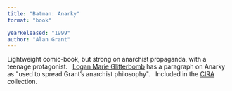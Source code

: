 ```yaml
---
title: "Batman: Anarky"
format: "book"

yearReleased: "1999"
author: "Alan Grant"
---
```

Lightweight comic-book, but strong on anarchist  propaganda, with a teenage protagonist.
 
<a href="https://c4ss.org/content/46543"> Logan Marie Glitterbomb</a>  has a paragraph on Anarky as "used to spread Grant’s anarchist  philosophy".
 
Included in the <a href="http://www.cira.ch/catalogue/index.php?lvl=categ_see&amp;id=346&amp;main="> CIRA</a> collection.
 